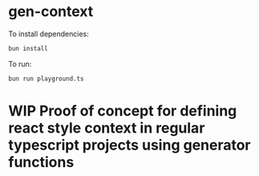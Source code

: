 # gen-context

To install dependencies:

```bash
bun install
```

To run:

```bash
bun run playground.ts
```

# WIP Proof of concept for defining react style context in regular typescript projects using generator functions
